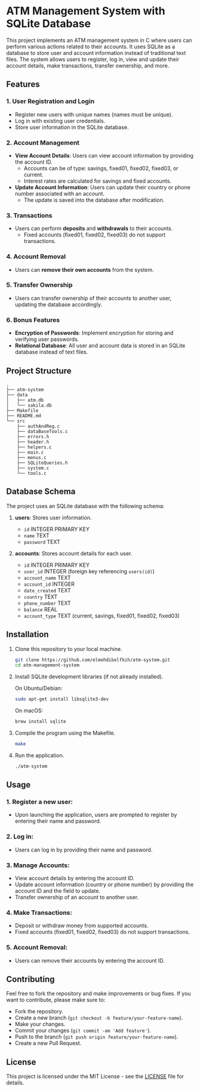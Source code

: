 
# ATM Management System with SQLite Database

This project implements an ATM management system in C where users can perform various actions related to their accounts. It uses SQLite as a database to store user and account information instead of traditional text files. The system allows users to register, log in, view and update their account details, make transactions, transfer ownership, and more.

## Features

### 1. User Registration and Login
- Register new users with unique names (names must be unique).
- Log in with existing user credentials.
- Store user information in the SQLite database.

### 2. Account Management
- **View Account Details**: Users can view account information by providing the account ID.
  - Accounts can be of type: savings, fixed01, fixed02, fixed03, or current.
  - Interest rates are calculated for savings and fixed accounts.
- **Update Account Information**: Users can update their country or phone number associated with an account.
  - The update is saved into the database after modification.
  
### 3. Transactions
- Users can perform **deposits** and **withdrawals** to their accounts.
  - Fixed accounts (fixed01, fixed02, fixed03) do not support transactions.

### 4. Account Removal
- Users can **remove their own accounts** from the system.
  
### 5. Transfer Ownership
- Users can transfer ownership of their accounts to another user, updating the database accordingly.

### 6. Bonus Features
- **Encryption of Passwords**: Implement encryption for storing and verifying user passwords.
- **Relational Database**: All user and account data is stored in an SQLite database instead of text files.

## Project Structure

```
.
├── atm-system
├── data
│   ├── atm.db
│   └── sakila.db
├── Makefile
├── README.md
└── src
    ├── authAndReg.c
    ├── dataBaseTools.c
    ├── errors.h
    ├── header.h
    ├── helpers.c
    ├── main.c
    ├── menus.c
    ├── SQLiteQueries.h
    ├── system.c
    └── tools.c

```

## Database Schema

The project uses an SQLite database with the following schema:

1. **users**: Stores user information.
   - `id` INTEGER PRIMARY KEY
   - `name` TEXT
   - `password` TEXT

2. **accounts**: Stores account details for each user.
   - `id` INTEGER PRIMARY KEY
   - `user_id` INTEGER (foreign key referencing `users(id)`)
   - `account_name` TEXT
   - `account_id` INTEGER
   - `date_created` TEXT
   - `country` TEXT
   - `phone_number` TEXT
   - `balance` REAL
   - `account_type` TEXT (current, savings, fixed01, fixed02, fixed03)

## Installation

1. Clone this repository to your local machine.

    ```bash
    git clone https://github.com/elmehdibelfkih/atm-system.git
    cd atm-management-system
    ```

2. Install SQLite development libraries (if not already installed).

    On Ubuntu/Debian:

    ```bash
    sudo apt-get install libsqlite3-dev
    ```

    On macOS:

    ```bash
    brew install sqlite
    ```

3. Compile the program using the Makefile.

    ```bash
    make
    ```

4. Run the application.

    ```bash
    ./atm-system
    ```

## Usage

### 1. Register a new user:
- Upon launching the application, users are prompted to register by entering their name and password.

### 2. Log in:
- Users can log in by providing their name and password.

### 3. Manage Accounts:
- View account details by entering the account ID.
- Update account information (country or phone number) by providing the account ID and the field to update.
- Transfer ownership of an account to another user.

### 4. Make Transactions:
- Deposit or withdraw money from supported accounts.
- Fixed accounts (fixed01, fixed02, fixed03) do not support transactions.

### 5. Account Removal:
- Users can remove their accounts by entering the account ID.

## Contributing

Feel free to fork the repository and make improvements or bug fixes. If you want to contribute, please make sure to:

- Fork the repository.
- Create a new branch (`git checkout -b feature/your-feature-name`).
- Make your changes.
- Commit your changes (`git commit -am 'Add feature'`).
- Push to the branch (`git push origin feature/your-feature-name`).
- Create a new Pull Request.

## License

This project is licensed under the MIT License - see the [LICENSE](LICENSE) file for details.